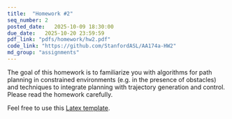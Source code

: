 ```yaml
---
title:  "Homework #2"
seq_number: 2
posted_date:   2025-10-09 18:30:00
due_date:   2025-10-20 23:59:59
pdf_link: "pdfs/homework/hw2.pdf"
code_link: "https://github.com/StanfordASL/AA174a-HW2"
md_group: "assignments"
---
```


The goal of this homework is to familiarize you with algorithms for path planning in constrained environments (e.g. in the presence of obstacles) and techniques to integrate planning with trajectory generation and control. Please read the homework carefully.

Feel free to use this [Latex template](pdfs/homework/hw.tex).
